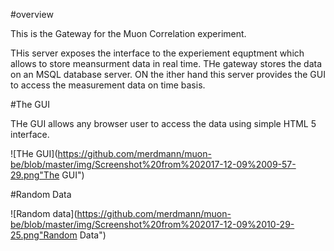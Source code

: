 ﻿#overview

This is the Gateway for the Muon Correlation experiment.

THis server exposes the interface to the experiement equptment which allows to store meansurment data in real time. THe gateway stores the data on an MSQL database server. ON the ither hand this server provides the GUI
to access the measurement data on time basis.

#The GUI

THe GUI allows any browser user to access the data using simple HTML 5 interface.

![THe GUI](https://github.com/merdmann/muon-be/blob/master/img/Screenshot%20from%202017-12-09%2009-57-29.png"The GUI")

#Random Data


![Random data](https://github.com/merdmann/muon-be/blob/master/img/Screenshot%20from%202017-12-09%2010-29-25.png"Random Data")




